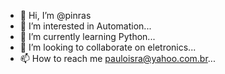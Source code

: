 - 👋 Hi, I’m @pinras
- 👀 I’m interested in Automation...
- 🌱 I’m currently learning Python...
- 💞️ I’m looking to collaborate on eletronics...
- 📫 How to reach me pauloisra@yahoo.com.br...

<!---
pinras/pinras is a ✨ special ✨ repository because its `README.md` (this file) appears on your GitHub profile.
You can click the Preview link to take a look at your changes.
--->
